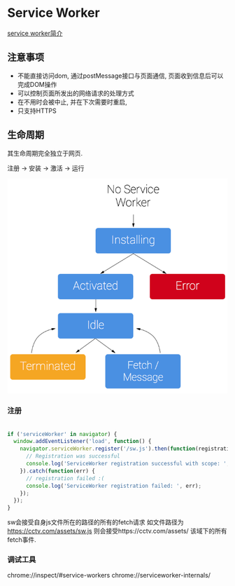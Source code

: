 # Service Worker

[service worker简介](https://developers.google.com/web/fundamentals/primers/service-workers/?hl=zh-cn)

## 注意事项

- 不能直接访问dom, 通过postMessage接口与页面通信, 页面收到信息后可以完成DOM操作
- 可以控制页面所发出的网络请求的处理方式
- 在不用时会被中止, 并在下次需要时重启, 
- 只支持HTTPS

## 生命周期

其生命周期完全独立于网页. 

注册 -> 安装 -> 激活 -> 运行

![生命周期](./images/chatu/sw-lifecycle.png)


### 注册

```javascript

if ('serviceWorker' in navigator) {
  window.addEventListener('load', function() {
    navigator.serviceWorker.register('/sw.js').then(function(registration) {
      // Registration was successful
      console.log('ServiceWorker registration successful with scope: ', registration.scope);
    }).catch(function(err) {
      // registration failed :(
      console.log('ServiceWorker registration failed: ', err);
    });
  });
}

```

sw会接受自身js文件所在的路径的所有的fetch请求
如文件路径为 https://cctv.com/assets/sw.js 则会接受https://cctv.com/assets/ 该域下的所有fetch事件.



### 调试工具

chrome://inspect/#service-workers
chrome://serviceworker-internals/

